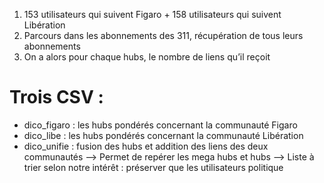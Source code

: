 
1. 153 utilisateurs qui suivent Figaro + 158 utilisateurs qui suivent Libération
2. Parcours dans les abonnements des 311, récupération de tous leurs abonnements
3. On a alors pour chaque hubs, le nombre de liens qu’il reçoit

# Trois CSV :
- dico_figaro : les hubs pondérés concernant la communauté Figaro
- dico_libe : les hubs pondérés concernant la communauté Libération
- dico_unifie : fusion des hubs et addition des liens des deux communautés
—> Permet de repérer les mega hubs et hubs
—> Liste à trier selon notre intérêt : préserver que les utilisateurs politique
